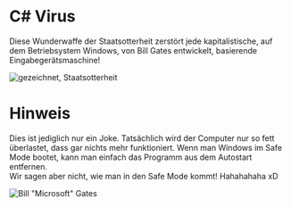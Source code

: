 # C# Virus
Diese Wunderwaffe der Staatsotterheit zerstört jede kapitalistische, auf dem Betriebsystem Windows, von Bill Gates entwickelt, basierende Eingabegerätsmaschine!

![gezeichnet, Staatsotterheit](https://avatars.githubusercontent.com/u/90108924?s=200&u=48b30aa9d7a0924293c965f1515a6475249acf9b&v=4)

# Hinweis
Dies ist jediglich nur ein Joke. Tatsächlich wird der Computer nur so fett überlastet, dass gar nichts mehr funktioniert. Wenn man Windows im Safe Mode bootet, kann man einfach das Programm aus dem Autostart entfernen.  
Wir sagen aber nicht, wie man in den Safe Mode kommt!
Hahahahaha xD


![Bill "Microsoft" Gates](https://i1.sndcdn.com/artworks-3qcYjySzIEWictXF-gjqtkA-t500x500.jpg)  

